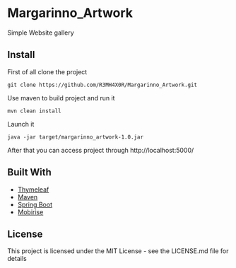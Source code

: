 # Margarinno_Artwork
Simple Website gallery

## Install
First of all clone the project
```
git clone https://github.com/R3MH4X0R/Margarinno_Artwork.git
```
Use maven to build project and run it
```
mvn clean install
```
Launch it
```
java -jar target/margarinno_artwork-1.0.jar
```
After that you can access project through http://localhost:5000/
## Built With
* [Thymeleaf](https://www.thymeleaf.org/)
* [Maven](https://maven.apache.org/)
* [Spring Boot](https://spring.io/projects/spring-boot)
* [Mobirise](https://mobirise.com/)

## License

This project is licensed under the MIT License - see the LICENSE.md file for details
